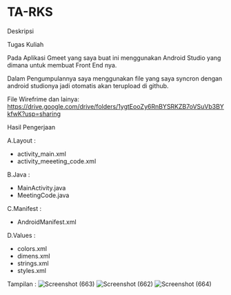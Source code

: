 # TA-RKS
Deskripsi

Tugas Kuliah

Pada Aplikasi Gmeet yang saya buat ini menggunakan Android Studio yang dimana untuk membuat Front End nya.

Dalam Pengumpulannya saya menggunakan file yang saya syncron dengan android studionya jadi otomatis akan terupload di github.

File Wirefrime dan lainya:
https://drive.google.com/drive/folders/1ygtEooZy6RnBYSRKZB7oVSuVb3BYkfwK?usp=sharing

Hasil Pengerjaan

A.Layout :
- activity_main.xml
- activity_meeeting_code.xml

B.Java :
- MainActivity.java
- MeetingCode.java

C.Manifest :
- AndroidManifest.xml

D.Values :
- colors.xml
- dimens.xml
- strings.xml
- styles.xml

Tampilan :
![Screenshot (663)](https://user-images.githubusercontent.com/48050818/106407397-82e29680-646e-11eb-912f-b283a50bd974.png)
![Screenshot (662)](https://user-images.githubusercontent.com/48050818/106407430-95f56680-646e-11eb-9288-5df47fa2df10.png)
![Screenshot (664)](https://user-images.githubusercontent.com/48050818/106407432-98f05700-646e-11eb-8218-01efe75198e9.png)

